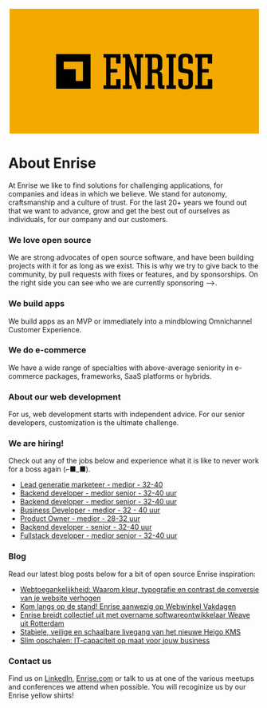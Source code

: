 <p align="center"><a href="https://enrise.com" target="_blank"><img src="https://github.com/enrise/.github/blob/master/images/logo.png?raw=true"></a></p>

# About Enrise

At Enrise we like to find solutions for challenging applications, for companies and ideas in which we believe. We stand for autonomy, craftsmanship and a culture of trust. For the last 20+ years we found out that we want to advance, grow and get the best out of ourselves as individuals, for our company and our customers.

### We love open source

We are strong advocates of open source software, and have been building projects with it for as long as we exist.
This is why we try to give back to the community, by pull requests with fixes or features, and by sponsorships.
On the right side you can see who we are currently sponsoring -->.

### We build apps
We build apps as an MVP or immediately into a mindblowing Omnichannel Customer Experience.

### We do e-commerce
We have a wide range of specialties with above-average seniority in e-commerce packages, frameworks, SaaS platforms or hybrids.

### About our web development
For us, web development starts with independent advice. For our senior developers, customization is the ultimate challenge.

### We are hiring!

Check out any of the jobs below and experience what it is like to never work for a boss again (⌐■_■).

<!-- JOB-LIST:START -->
- [Lead generatie marketeer - medior - 32-40](https://jobs.enrise.com/lead-generatie-marketeer/nl)
- [Backend developer - medior  senior - 32-40 uur](https://jobs.enrise.com/developer-team-craft/nl)
- [Backend developer - medior senior - 32-40 uur](https://jobs.enrise.com/backend-developer-team-enigma/nl?token=7dff2b3adb1a1555ee5d26d0dbad1722)
- [Business Developer - medior - 32 - 40 uur](https://jobs.enrise.com/business-developer-team-motivo/nl)
- [Product Owner - medior - 28-32 uur](https://jobs.enrise.com/product-owner-team-motivo/nl)
- [Backend developer - senior - 32-40 uur](https://jobs.enrise.com/backend-developer-team-motivo-2/nl)
- [Fullstack developer - medior senior - 32-40 uur](https://jobs.enrise.com/fullstack-developer-team-motivo/nl)
<!-- JOB-LIST:END -->

### Blog

Read our latest blog posts below for a bit of open source Enrise inspiration:

<!-- POST-LIST:START -->
- [Webtoegankelijkheid: Waarom kleur, typografie en contrast de conversie van je website verhogen](https://enrise.com/2025/03/webtoegankelijkheid-waarom-kleur-typografie-en-contrast-de-conversie-van-je-website-verhogen/)
- [Kom langs op de stand! Enrise aanwezig op Webwinkel Vakdagen](https://enrise.com/2025/02/enrise-ook-dit-jaar-aanwezig-op-webwinkel-vakdagen-2025/)
- [Enrise breidt collectief uit met overname softwareontwikkelaar Weave uit Rotterdam](https://enrise.com/2025/02/enrise-breidt-collectief-uit-met-overname-softwareontwikkelaar-weave-uit-rotterdam/)
- [Stabiele, veilige en schaalbare livegang van het nieuwe Heigo KMS](https://enrise.com/2025/02/stabiele-veilige-en-schaalbare-livegang-van-het-nieuwe-heigo-kms/)
- [Slim opschalen: IT-capaciteit op maat voor jouw business](https://enrise.com/2025/01/slim-opschalen-it-capaciteit-op-maat-voor-jouw-business/)
<!-- POST-LIST:END -->

### Contact us

Find us on <a href="https://www.linkedin.com/company/enrise/" target="_blank">LinkedIn</a>, <a href="https://enrise.com" target="_blank">Enrise.com</a> or talk to us at one of the various meetups and conferences we attend when possible. You will recoginize us by our Enrise yellow shirts!
